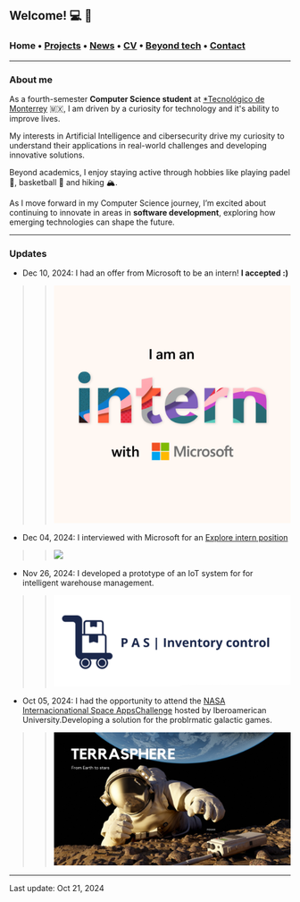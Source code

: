 ## Welcome! 💻 🎀

###  Home • [Projects](/projects) • [News](/news) • [CV](/brief_cv) • [Beyond tech](/research) • [Contact](/contact) 
---

  
### About me

As a fourth-semester **Computer Science student** at <a href="https://tec.mx/es" target="_blank">*Tecnológico de Monterrey</a> 🇲🇽, I am driven by a curiosity for technology and it's ability to improve lives.

My interests in Artificial Intelligence and cibersecurity drive my curiosity to understand their applications in real-world challenges and developing innovative solutions.

Beyond academics, I enjoy staying active through hobbies like playing padel 🎾, basketball 🏀 and hiking 🏔️.

As I move forward in my Computer Science journey, I’m excited about continuing to innovate in areas in **software development**, exploring how emerging technologies can shape the future.

--- 

### Updates

* Dec 10, 2024: I had an offer from Microsoft to be an intern! **I accepted :)**

>> ![ ](/files/Intern.PNG) 

* Dec 04, 2024: I interviewed with Microsoft for an [Explore intern position](https://careers.microsoft.com/v2/global/en/exploremicrosoft)

>> ![ ](/files/interview.png)

* Nov 26, 2024: I developed a prototype of an IoT system for  for intelligent warehouse management.

>> ![ ](/files/PAS.png)

* Oct 05, 2024: I had the opportunity to attend the [NASA Internacionational Space AppsChallenge](https://www.spaceappschallenge.org) hosted by Iberoamerican University.Developing a solution for the problrmatic galactic games.

>> ![ ](/files/terrasphere1.png)

--- 

Last update: Oct 21, 2024 
